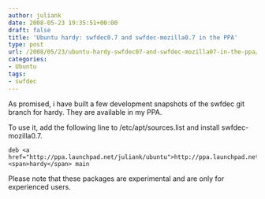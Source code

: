 ```yaml
---
author: juliank
date: 2008-05-23 19:35:51+00:00
draft: false
title: 'Ubuntu hardy: swfdec0.7 and swfdec-mozilla0.7 in the PPA'
type: post
url: /2008/05/23/ubuntu-hardy-swfdec07-and-swfdec-mozilla07-in-the-ppa/
categories:
- Ubuntu
tags:
- swfdec
---
```


As promised, i have built a few development snapshots of the swfdec git branch for hardy. They are available in my PPA.

To use it, add the following line to /etc/apt/sources.list and install swfdec-mozilla0.7.

    
    deb <a href="http://ppa.launchpad.net/juliank/ubuntu">http://ppa.launchpad.net/juliank/ubuntu</a> <span>hardy</span> main



Please note that these packages are experimental and are only for experienced users.
